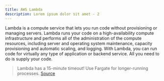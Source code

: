 ```yaml
---
title: AWS Lambda
description: Lorem ipsum dolor sit amet - 2
---
```


Lambda is a compute service that lets you run code without provisioning or managing servers. Lambda runs your code on a high-availability compute infrastructure and performs all of the administration of the compute resources, including server and operating system maintenance, capacity provisioning and automatic scaling, and logging. With Lambda, you can run code for virtually any type of application or backend service. All you need to do is supply your code.

> Lambda has a 15-minute timeout! Use Fargate for longer-running processes. [Source](https://aws.amazon.com/blogs/architecture/rate-limiting-strategies-for-serverless-applications/)